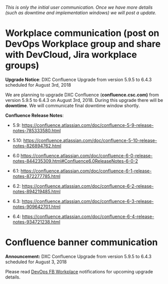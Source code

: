 *This is only the initial user communication.  Once we have more details (such as downtime and implementation windows) we will post a update.*


# Workplace communication (post on DevOps Workplace group and share with DevCloud, Jira workplace groups)

**Upgrade Notice**: DXC Confluence Upgrade from version 5.9.5 to 6.4.3 scheduled for August 3rd, 2018  

We are planning to upgrade DXC Confluence (**confluence.csc.com)** from version 5.9.5 to 6.4.3 on August 3rd, 2018.  During this upgrade there will be **downtime**.   We will communicate final downtime window shortly. 

**Confluence Release Notes**:

- 5.9:  <https://confluence.atlassian.com/doc/confluence-5-9-release-notes-785333580.html>


- 5.10:  <https://confluence.atlassian.com/doc/confluence-5-10-release-notes-826894762.html>


- 6.0 <https://confluence.atlassian.com/doc/confluence-6-0-release-notes-844235309.html#Confluence6.0ReleaseNotes-6-0-2>


- 6.1:  <https://confluence.atlassian.com/doc/confluence-6-1-release-notes-872277785.html>


- 6.2:  <https://confluence.atlassian.com/doc/confluence-6-2-release-notes-894219485.html>


- 6.3: <https://confluence.atlassian.com/doc/confluence-6-3-release-notes-909642701.html>


- 6.4: <https://confluence.atlassian.com/doc/confluence-6-4-release-notes-934721238.html>


 

# Confluence banner communication 

**Announcement:** DXC Confluence Upgrade from version 5.9.5 to 6.4.3 scheduled for August 3, 2018  

Please read [DevOps FB Workplace](https://dxc.facebook.com/groups/DevOpsGroup/) notifications for upcoming upgrade details. 
